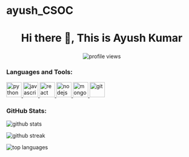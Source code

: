 # ayush_CSOC
<h1 align="center">Hi there 👋, This is Ayush Kumar</h1>
<h3 align="center"></h3>

<p align="center">
  <img src="https://komarev.com/ghpvc/?username=ojha13291&label=Profile%20views&color=0e75b6&style=flat" alt="profile views" />
</p>

<h3 align="left">Languages and Tools:</h3>
<p align="left">
  <a href="https://www.python.org" target="_blank"> <img src="https://cdn.jsdelivr.net/npm/simple-icons@v3/icons/python.svg" alt="python" width="40" height="40"/> </a>
  <a href="https://www.javascript.com" target="_blank"> <img src="https://cdn.jsdelivr.net/npm/simple-icons@v3/icons/javascript.svg" alt="javascript" width="40" height="40"/> </a>
  <a href="https://reactjs.org/" target="_blank"> <img src="https://cdn.jsdelivr.net/npm/simple-icons@v3/icons/react.svg" alt="react" width="40" height="40"/> </a>
  <a href="https://nodejs.org" target="_blank"> <img src="https://cdn.jsdelivr.net/npm/simple-icons@v3/icons/node-dot-js.svg" alt="nodejs" width="40" height="40"/> </a>
  <a href="https://www.mongodb.com/" target="_blank"> <img src="https://cdn.jsdelivr.net/npm/simple-icons@v3/icons/mongodb.svg" alt="mongodb" width="40" height="40"/> </a>
  <a href="https://git-scm.com/" target="_blank"> <img src="https://cdn.jsdelivr.net/npm/simple-icons@v3/icons/git.svg" alt="git" width="40" height="40"/> </a>
</p>

<h3 align="left">GitHub Stats:</h3>
<p align="left">
  <img src="https://github-readme-stats.vercel.app/api?username=ojha13291&show_icons=true&locale=en" alt="github stats" />
</p>

<p align="left">
  <img src="https://github-readme-streak-stats.herokuapp.com/?user=ojha13291" alt="github streak" />
</p>

<p align="left">
  <img src="https://github-readme-stats.vercel.app/api/top-langs?username=ojha13291&show_icons=true&locale=en&layout=compact" alt="top languages" />
</p>
